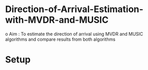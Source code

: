 # Direction-of-Arrival-Estimation-with-MVDR-and-MUSIC
o Aim : To estimate the direction of arrival using MVDR and MUSIC algorithms and compare results from both algorithms

# Setup


